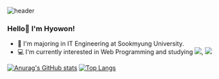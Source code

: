 ![header](https://capsule-render.vercel.app/api?type=waving&color=auto&height=250&section=header&text=YOU%20CAN%20DO%20IT!&fontSize=65)
### Hello👋 I'm Hyowon!

- 🏫 I'm majoring in IT Engineering at Sookmyung University.
- 💻 I'm currently interested in Web Programming and studying <img src="https://img.shields.io/badge/React-61DAFB?style=for-the-badge&logo=React&logoColor=black">, <img src="https://img.shields.io/badge/Node.js-339933?style=for-the-badge&logo=Node.js&logoColor=white">

<!-- ### 💙Activity💙
- IT Engineering Academy, WIN 12th member `2021.2 ~ 2022.2`
- IT Engineering Academy, WIN 13th president `2022.2 ~ 2023.2`
- Sookmyung Central Development Club, SOLUX 27th member `2022.2 ~ 2023.2`
- Sookmyung Central Development Club, SOLUX 28th OB memeber `2023.2 ~ ing`

### 📘Project📘 -->

<!--
**ymj07168/ymj07168** is a ✨ _special_ ✨ repository because its `README.md` (this file) appears on your GitHub profile.

Here are some ideas to get you started:

- 🔭 I’m currently working on ...
- 🌱 I’m currently learning ...
- 👯 I’m looking to collaborate on ...
- 🤔 I’m looking for help with ...
- 💬 Ask me about ...
- 📫 How to reach me: ...
- 😄 Pronouns: ...
- ⚡ Fun fact: ...
-->
[![Anurag's GitHub stats](https://github-readme-stats.vercel.app/api?username=ymj07168&show_icons=true)](https://github.com/ymj07168/github-readme-stats)
[![Top Langs](https://github-readme-stats.vercel.app/api/top-langs/?username=ymj07168&layout=compact)](https://github.com/anuraghazra/github-readme-stats)

